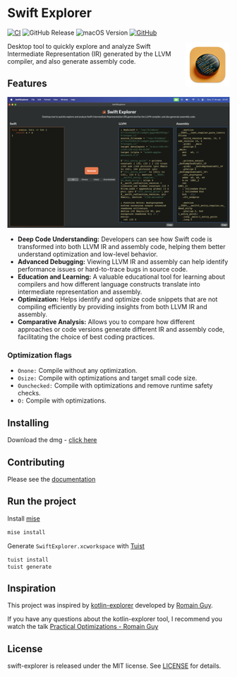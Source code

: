 # Swift Explorer

[![CI](https://github.com/heroesofcode/swift-explorer/actions/workflows/CI.yml/badge.svg)](https://github.com/heroesofcode/swift-explorer/actions/workflows/CI.yml)
![GitHub Release](https://img.shields.io/github/v/release/heroesofcode/swift-explorer)
![macOS Version](https://img.shields.io/badge/macOS-14.0+-orange.svg)
[![GitHub](https://img.shields.io/github/license/heroesofcode/swift-explorer)](https://github.com/heroesofcode/swift-explorer/blob/main/LICENSE)

<img src="https://github.com/heroesofcode/swift-explorer/blob/main/SwiftExplorer/Assets.xcassets/AppIcon.appiconset/1024-mac.png?raw=true" align="right" width="100" height="100" />

Desktop tool to quickly explore and analyze Swift Intermediate Representation (IR) generated by the LLVM compiler, and also generate assembly code.

## Features

<img src="https://github.com/heroesofcode/swift-explorer/blob/main/Assets/screen.png?raw=true">

- <b>Deep Code Understanding:</b> Developers can see how Swift code is transformed into both LLVM IR and assembly code, helping them better understand optimization and low-level behavior.
- <b>Advanced Debugging:</b> Viewing LLVM IR and assembly can help identify performance issues or hard-to-trace bugs in source code.
- <b>Education and Learning:</b> A valuable educational tool for learning about compilers and how different language constructs translate into intermediate representation and assembly.
- <b>Optimization:</b> Helps identify and optimize code snippets that are not compiling efficiently by providing insights from both LLVM IR and assembly.
- <b>Comparative Analysis:</b> Allows you to compare how different approaches or code versions generate different IR and assembly code, facilitating the choice of best coding practices.

### Optimization flags

- `Onone:` Compile without any optimization.
- `Osize:` Compile with optimizations and target small code size.
- `Ounchecked:` Compile with optimizations and remove runtime safety checks.
- `O:` Compile with optimizations.

## Installing

Download the dmg - [click here](https://github.com/heroesofcode/swift-explorer/releases/download/1.5.0/SwiftExplorer.dmg)

## Contributing

Please see the [documentation](https://github.com/heroesofcode/swift-explorer/blob/main/CONTRIBUTING.md)

## Run the project

Install [mise](https://mise.jdx.dev/)
```sh
mise install
```

Generate `SwiftExplorer.xcworkspace` with [Tuist](https://tuist.io/)
```
tuist install
tuist generate
```

## Inspiration

This project was inspired by [kotlin-explorer](https://github.com/romainguy/kotlin-explorer) developed by [Romain Guy](https://github.com/romainguy).

If you have any questions about the kotlin-explorer tool, I recommend you watch the talk [Practical Optimizations - Romain Guy](https://www.youtube.com/watch?v=5cxw_fdpnoA&list=PLn7H9CUCuXAtxPltq2mEHc_Wbgckrd4B-)

## License

swift-explorer is released under the MIT license. See [LICENSE](https://github.com/heroesofcode/swift-explorer/blob/main/LICENSE) for details.
